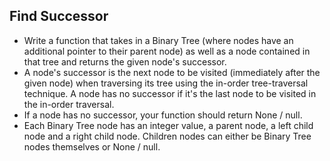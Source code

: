## Find Successor

- Write a function that takes in a Binary Tree (where nodes have an additional pointer to their parent node) as well as a node contained in that tree and returns the given node's successor.
- A node's successor is the next node to be visited (immediately after the given node) when traversing its tree using the in-order tree-traversal technique. A node has no successor if it's the last node to be visited in the in-order traversal.
- If a node has no successor, your function should return None / null.
- Each Binary Tree node has an integer value, a parent node, a left child node and a right child node. Children nodes can either be Binary Tree nodes themselves or None / null.